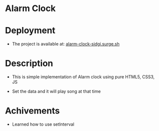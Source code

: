 # Alarm Clock

# Deployment 
* The project is available at: [alarm-clock-sidgi.surge.sh](alarm-clock-sidgi.surge.sh)
# Description

* This is simple implementation of Alarm clock using pure HTML5, CSS3, JS

* Set the data and it will play song at that time

# Achivements 

* Learned how to use setInterval